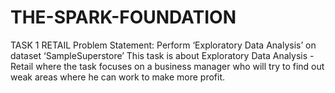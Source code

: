# THE-SPARK-FOUNDATION
TASK 1 RETAIL
Problem Statement: Perform ‘Exploratory Data Analysis’ on dataset ‘SampleSuperstore’ This task is about Exploratory Data Analysis - Retail where the task focuses on a business manager who will try to find out weak areas where he can work to make more profit.
